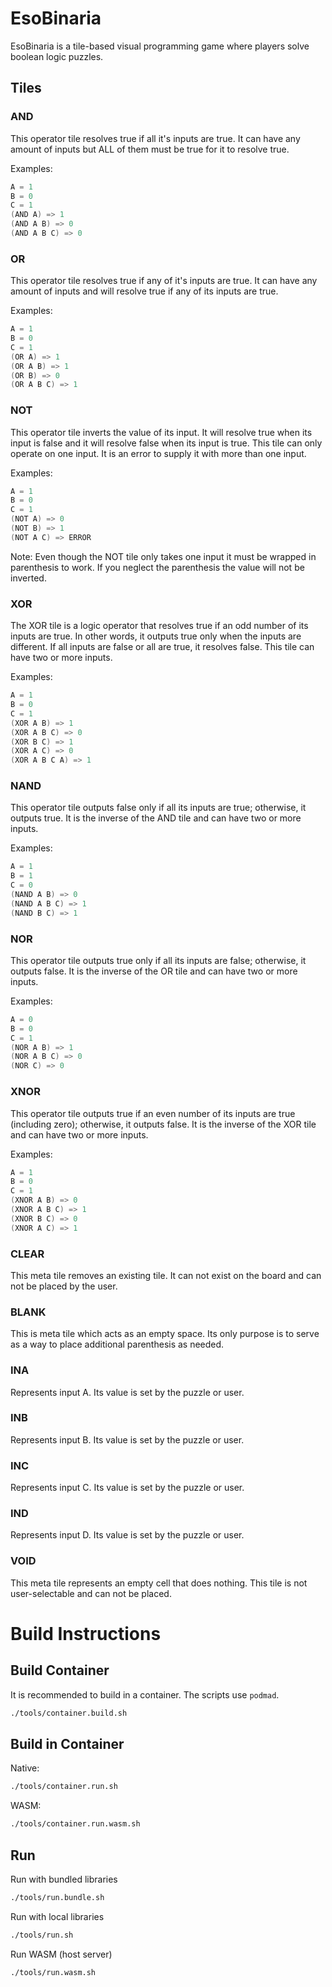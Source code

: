 # EsoBinaria

EsoBinaria is a tile-based visual programming game where players solve boolean logic puzzles. 

## Tiles

### AND
This operator tile resolves true if all it's inputs are true. It can have any amount of inputs but ALL of them must be true for it to resolve true. 

Examples:
```c
A = 1
B = 0
C = 1
(AND A) => 1
(AND A B) => 0
(AND A B C) => 0
```

### OR
This operator tile resolves true if any of it's inputs are true. It can have any amount of inputs and will resolve true if any of its inputs are true. 

Examples:
```c
A = 1
B = 0
C = 1
(OR A) => 1
(OR A B) => 1
(OR B) => 0
(OR A B C) => 1
```

### NOT
This operator tile inverts the value of its input. It will resolve true when its input is false and it will resolve false when its input is true. This tile can only operate on one input. It is an error to supply it with more than one input. 

Examples:
```c
A = 1
B = 0
C = 1
(NOT A) => 0
(NOT B) => 1
(NOT A C) => ERROR
```

Note: Even though the NOT tile only takes one input it must be wrapped in parenthesis to work. If you neglect the parenthesis the value will not be inverted.

### XOR
The XOR tile is a logic operator that resolves true if an odd number of its inputs are true. In other words, it outputs true only when the inputs are different. If all inputs are false or all are true, it resolves false. This tile can have two or more inputs.

Examples:
```c
A = 1
B = 0
C = 1
(XOR A B) => 1
(XOR A B C) => 0
(XOR B C) => 1
(XOR A C) => 0
(XOR A B C A) => 1
```

### NAND
This operator tile outputs false only if all its inputs are true; otherwise, it outputs true. It is the inverse of the AND tile and can have two or more inputs.

Examples:
```c
A = 1
B = 1
C = 0
(NAND A B) => 0
(NAND A B C) => 1
(NAND B C) => 1
```

### NOR
This operator tile outputs true only if all its inputs are false; otherwise, it outputs false. It is the inverse of the OR tile and can have two or more inputs.

Examples:
```c
A = 0
B = 0
C = 1
(NOR A B) => 1
(NOR A B C) => 0
(NOR C) => 0
```

### XNOR
This operator tile outputs true if an even number of its inputs are true (including zero); otherwise, it outputs false. It is the inverse of the XOR tile and can have two or more inputs.

Examples:
```c
A = 1
B = 0
C = 1
(XNOR A B) => 0
(XNOR A B C) => 1
(XNOR B C) => 0
(XNOR A C) => 1
```

### CLEAR
This meta tile removes an existing tile. It can not exist on the board and can not be placed by the user. 

### BLANK
This is meta tile which acts as an empty space. Its only purpose is to serve as a way to place additional parenthesis as needed. 

### INA
Represents input A. Its value is set by the puzzle or user.

### INB
Represents input B. Its value is set by the puzzle or user.

### INC
Represents input C. Its value is set by the puzzle or user.

### IND
Represents input D. Its value is set by the puzzle or user.

### VOID
This meta tile represents an empty cell that does nothing. This tile is not user-selectable and can not be placed.

# Build Instructions

## Build Container
It is recommended to build in a container. The scripts use `podmad`.

```sh
./tools/container.build.sh
```

## Build in Container

Native:
```sh
./tools/container.run.sh
```

WASM:
```sh
./tools/container.run.wasm.sh
```

## Run

Run with bundled libraries
```sh
./tools/run.bundle.sh
```

Run with local libraries
```sh
./tools/run.sh
```

Run WASM (host server)
```sh
./tools/run.wasm.sh
```
